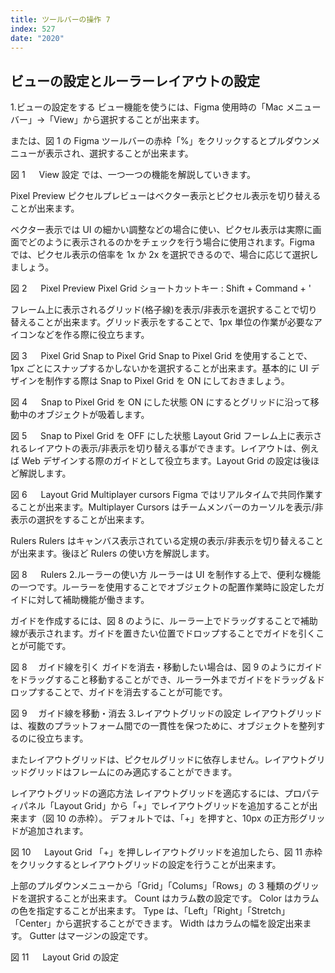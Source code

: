 ```yaml
---
title: ツールバーの操作 7
index: 527
date: "2020"
---
```


## ビューの設定とルーラーレイアウトの設定

1.ビューの設定をする
ビュー機能を使うには、Figma 使用時の「Mac メニューバー」→「View」から選択することが出来ます。

または、図 1 の Figma ツールバーの赤枠「%」をクリックするとプルダウンメニューが表示され、選択することが出来ます。

図 1 　 View 設定
では、一つ一つの機能を解説していきます。

Pixel Preview
ピクセルプレビューはベクター表示とピクセル表示を切り替えることが出来ます。

ベクター表示では UI の細かい調整などの場合に使い、ピクセル表示は実際に画面でどのように表示されるのかをチェックを行う場合に使用されます。Figma では、ピクセル表示の倍率を 1x か 2x を選択できるので、場合に応じて選択しましょう。

図 2 　 Pixel Preview
Pixel Grid
ショートカットキー : Shift + Command + '

フレーム上に表示されるグリッド(格子線)を表示/非表示を選択することで切り替えることが出来ます。グリッド表示をすることで、1px 単位の作業が必要なアイコンなどを作る際に役立ちます。

図 3 　 Pixel Grid
Snap to Pixel Grid
Snap to Pixel Grid を使用することで、1px ごとにスナップするかしないかを選択することが出来ます。基本的に UI デザインを制作する際は Snap to Pixel Grid を ON にしておきましょう。

図 4 　 Snap to Pixel Grid を ON にした状態
ON にするとグリッドに沿って移動中のオブジェクトが吸着します。

図 5 　 Snap to Pixel Grid を OFF にした状態
Layout Grid
フーレム上に表示されるレイアウトの表示/非表示を切り替える事ができます。レイアウトは、例えば Web デザインする際のガイドとして役立ちます。Layout Grid の設定は後ほど解説します。

図 6 　 Layout Grid
Multiplayer cursors
Figma ではリアルタイムで共同作業することが出来ます。Multiplayer Cursors はチームメンバーのカーソルを表示/非表示の選択をすることが出来ます。

Rulers
Rulers はキャンバス表示されている定規の表示/非表示を切り替えることが出来ます。後ほど Rulers の使い方を解説します。

図 8 　 Rulers 2.ルーラーの使い方
ルーラーは UI を制作する上で、便利な機能の一つです。ルーラーを使用することでオブジェクトの配置作業時に設定したガイドに対して補助機能が働きます。

ガイドを作成するには、図 8 のように、ルーラー上でドラッグすることで補助線が表示されます。ガイドを置きたい位置でドロップすることでガイドを引くことが可能です。

図 8 　ガイド線を引く
ガイドを消去・移動したい場合は、図 9 のようにガイドをドラッグすること移動することができ、ルーラー外までガイドをドラッグ＆ドロップすることで、ガイドを消去することが可能です。

図 9 　ガイド線を移動・消去 3.レイアウトグリッドの設定
レイアウトグリッドは、複数のプラットフォーム間での一貫性を保つために、オブジェクトを整列するのに役立ちます。

またレイアウトグリッドは、ピクセルグリッドに依存しません。レイアウトグリッドグリッドはフレームにのみ適応することができます。

レイアウトグリッドの適応方法
レイアウトグリッドを適応するには、プロパティパネル「Layout Grid」から「+」でレイアウトグリッドを追加することが出来ます（図 10 の赤枠）。
デフォルトでは、「+」を押すと、10px の正方形グリッドが追加されます。

図 10 　 Layout Grid
「+」を押しレイアウトグリッドを追加したら、図 11 赤枠をクリックするとレイアウトグリッドの設定を行うことが出来ます。

上部のプルダウンメニューから「Grid」「Colums」「Rows」の 3 種類のグリッドを選択することが出来ます。
Count はカラム数の設定です。
Color はカラムの色を指定することが出来ます。
Type は、「Left」「Right」「Stretch」「Center」から選択することができます。
Width はカラムの幅を設定出来ます。
Gutter はマージンの設定です。

図 11 　 Layout Grid の設定
